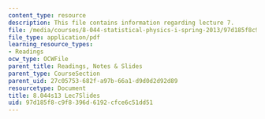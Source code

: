 ```yaml
---
content_type: resource
description: This file contains information regarding lecture 7.
file: /media/courses/8-044-statistical-physics-i-spring-2013/97d185f8c9f8396d6192cfce6c51dd51_MIT8_044S13_L7.pdf
file_type: application/pdf
learning_resource_types:
- Readings
ocw_type: OCWFile
parent_title: Readings, Notes & Slides
parent_type: CourseSection
parent_uid: 27c05753-682f-a97b-66a1-d9d0d2d92d89
resourcetype: Document
title: 8.044s13 Lec7Slides
uid: 97d185f8-c9f8-396d-6192-cfce6c51dd51
---
```

